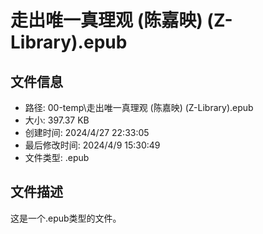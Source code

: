 ﻿# 走出唯一真理观 (陈嘉映) (Z-Library).epub

## 文件信息
- 路径: 00-temp\走出唯一真理观 (陈嘉映) (Z-Library).epub
- 大小: 397.37 KB
- 创建时间: 2024/4/27 22:33:05
- 最后修改时间: 2024/4/9 15:30:49
- 文件类型: .epub

## 文件描述
这是一个.epub类型的文件。

